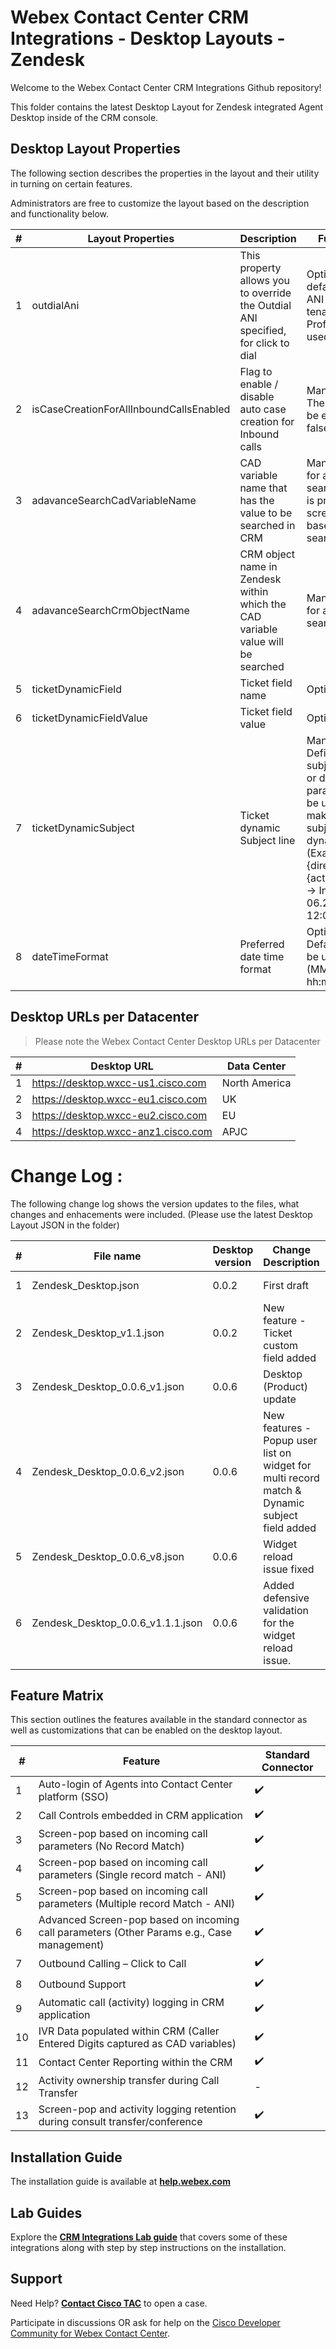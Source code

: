 # Webex Contact Center CRM Integrations - Desktop Layouts - Zendesk

Welcome to the Webex Contact Center CRM Integrations Github repository!

This folder contains the latest Desktop Layout for Zendesk integrated Agent Desktop inside of the CRM console.

## Desktop Layout Properties

The following section describes the properties in the layout and their utility in turning on certain features.

Administrators are free to customize the layout based on the description and functionality below.

| #   | Layout Properties                       | Description                                                                       | Functionality                                                                                                                                                                                                                |
| --- | --------------------------------------- | --------------------------------------------------------------------------------- | ---------------------------------------------------------------------------------------------------------------------------------------------------------------------------------------------------------------------------- |
| 1   | outdialAni                              | This property allows you to override the Outdial ANI specified, for click to dial | Optional field. The default Outdial ANI set on the tenant or Agent Profile will be used.                                                                                                                                     |
| 2   | isCaseCreationForAllInboundCallsEnabled | Flag to enable / disable auto case creation for Inbound calls                     | Mandatory field. The value should be either true or false.                                                                                                                                                                   |
| 3   | adavanceSearchCadVariableName           | CAD variable name that has the value to be searched in CRM                        | Mandatory field for advanced search. If no value is provided, screenpop will be based on ANI search.                                                                                                                         |
| 4   | adavanceSearchCrmObjectName             | CRM object name in Zendesk within which the CAD variable value will be searched   | Mandatory field for advanced search.                                                                                                                                                                                         |
| 5   | ticketDynamicField                      | Ticket field name                                                                 | Optional field.                                                                                                                                                                                                              |
| 6   | ticketDynamicFieldValue                 | Ticket field value                                                                | Optional field.                                                                                                                                                                                                              |
| 7   | ticketDynamicSubject                    | Ticket dynamic Subject line                                                       | Mandatory field. Define your own subject line (static or dynamic). Call parameters can be used for making the subject line dynamic (Example : {direction} call at {activityDateTime} -> Inbound call at 06.29.2022 12:01 p ) |
| 8   | dateTimeFormat                          | Preferred date time format                                                        | Optional field - Default value will be used (MM.dd.yyyy hh:mm a)                                                                                                                                                             |

## Desktop URLs per Datacenter

> Please note the Webex Contact Center Desktop URLs per Datacenter

| #   | Desktop URL                         | Data Center   |
| --- | ----------------------------------- | ------------- |
| 1   | https://desktop.wxcc-us1.cisco.com  | North America |
| 2   | https://desktop.wxcc-eu1.cisco.com  | UK            |
| 3   | https://desktop.wxcc-eu2.cisco.com  | EU            |
| 4   | https://desktop.wxcc-anz1.cisco.com | APJC          |

# Change Log :

The following change log shows the version updates to the files, what changes and enhacements were included.
(Please use the latest Desktop Layout JSON in the folder)

| #   | File name                         | Desktop version | Change Description                                                                            | Change Date |
| --- | --------------------------------- | --------------- | --------------------------------------------------------------------------------------------- | ----------- |
| 1   | Zendesk_Desktop.json              | 0.0.2           | First draft                                                                                   | Nov 2021    |
| 2   | Zendesk_Desktop_v1.1.json         | 0.0.2           | New feature - Ticket custom field added                                                       | Jan 2022    |
| 3   | Zendesk_Desktop_0.0.6_v1.json     | 0.0.6           | Desktop (Product) update                                                                      | April 2022  |
| 4   | Zendesk_Desktop_0.0.6_v2.json     | 0.0.6           | New features - Popup user list on widget for multi record match & Dynamic subject field added | May 2022    |
| 5   | Zendesk_Desktop_0.0.6_v8.json     | 0.0.6           | Widget reload issue fixed                                                                     | Aug 2022    |
| 6   | Zendesk_Desktop_0.0.6_v1.1.1.json | 0.0.6           | Added defensive validation for the widget reload issue.                                       | Sep 2022    |

## Feature Matrix

This section outlines the features available in the standard connector as well as customizations that can be enabled on the desktop layout.

| #   | Feature​                                                                                    | Standard Connector |
| --- | ------------------------------------------------------------------------------------------- | ------------------ |
| 1   | Auto-login of Agents into Contact Center platform (SSO)​                                    | ✔️                 |
| 2   | Call Controls embedded in CRM application                                                   | ✔️                 |
| 3   | Screen-pop based on incoming call parameters (No Record Match)                              | ✔️                 |
| 4   | Screen-pop based on incoming call parameters (Single record match - ANI)​                   | ✔️                 |
| 5   | Screen-pop based on incoming call parameters (Multiple record Match - ANI)​                 | ✔️                 |
| 6   | Advanced Screen-pop based on incoming call parameters (Other Params e.g., Case management)​ | ✔️                 |
| 7   | Outbound Calling – Click to Call​                                                           | ✔️                 |
| 8   | Outbound Support                                                                            | ✔️                 |
| 9   | Automatic call (activity) logging in CRM application                                        | ✔️                 |
| 10  | IVR Data populated within CRM (Caller Entered Digits captured as CAD variables)​            | ✔️                 |
| 11  | Contact Center Reporting within the CRM​                                                    | ✔️                 |
| 12  | Activity ownership transfer during Call Transfer​                                           | -                  |
| 13  | Screen-pop and activity logging retention during consult transfer/conference​               | ✔️                 |

## Installation Guide

The installation guide is available at **[help.webex.com](https://help.webex.com/en-us/article/jg2krv/Integrate-Webex-Contact-Center-with-Zendesk)**

## Lab Guides

Explore the **[CRM Integrations Lab guide](https://wxcctechsummit.github.io/wxcclabguides/TechSummitRoW_2021/CRM.html)** that covers some of these integrations along with step by step instructions on the installation.

## Support

Need Help? **[Contact Cisco TAC](https://cisco.com/go/tac)** to open a case.

Participate in discussions OR ask for help on the [Cisco Developer Community for Webex Contact Center](https://community.cisco.com/t5/contact-center/bd-p/j-disc-dev-contact-center).
